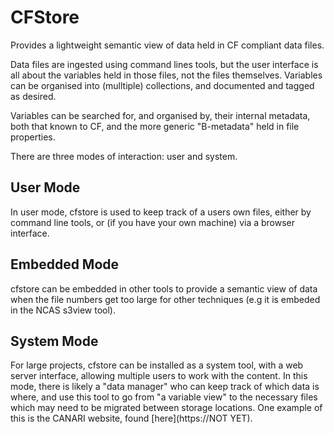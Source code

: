 # CFStore

Provides a lightweight semantic view of data held in CF compliant data files.

Data files are ingested using command lines tools, but the user interface is all about the variables held in those files, not the files themselves. Variables
can be organised into (mulltiple) collections, and documented and tagged
as desired.

Variables can be searched for, and organised by, their internal metadata, both
that known to CF, and the more generic "B-metadata" held in file properties.

There are three modes of interaction: user and system.

## User Mode

In user mode, cfstore is used to keep track of a users own files, either 
by command line tools, or (if you have your own machine) via a browser interface.

## Embedded Mode

cfstore can be embedded in other tools to provide a semantic view of data
when the file numbers get too large for other techniques (e.g it is embeded in the NCAS s3view tool).

## System Mode

For large projects, cfstore can be installed as a system tool, with a web server
interface, allowing multiple users to work with the content. In this mode, there
is likely a "data manager" who can keep track of which data is where, and use
this tool to go from "a variable view" to the necessary files which may need
to be migrated between storage locations. One example of this is the CANARI website, found [here](https://NOT YET).
